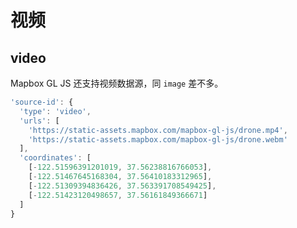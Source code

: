 # 视频

## video
Mapbox GL JS 还支持视频数据源，同 `image` 差不多。
``` js
'source-id': {
  'type': 'video',
  'urls': [
    'https://static-assets.mapbox.com/mapbox-gl-js/drone.mp4',
    'https://static-assets.mapbox.com/mapbox-gl-js/drone.webm'
  ],
  'coordinates': [
    [-122.51596391201019, 37.56238816766053],
    [-122.51467645168304, 37.56410183312965],
    [-122.51309394836426, 37.563391708549425],
    [-122.51423120498657, 37.56161849366671]
  ]
}
```

<ClientOnly>
  <code-view name='video'/>
</ClientOnly>
